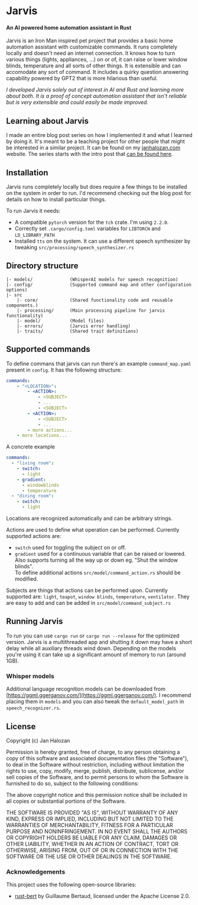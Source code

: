 # Jarvis
#### An AI powered home automation assistant in Rust

Jarvis is an Iron Man inspired pet project that provides a basic home automation assistant with customizable commands. It runs completely locally and doesn't need an internet connection. It knows how to turn various things (lights, appliances, ...) on or of, it can raise or lower window blinds, temperature and all sorts of other things. It is extensible and can accomodate any sort of command. It includes a quirky question answering capability powered by GPT2 that is more hilarious than useful.

_I developed Jarvis solely out of interest in AI and Rust and learning more about both. It is a proof of concept automation assistant that isn't reliable but is very extensible and could easily be made improved._

## Learning about Jarvis

I made an entire blog post series on how I implemented it and what I learned by doing it. It's meant to be a teaching project for other people that might be interested in a similar project. It can be found on my [janhalozan.com](https://janhalozan.com) website. The series starts with the intro post that [can be found here](https://janhalozan.com/2024/06/30/home-assistant-intro/).

## Installation

Jarvis runs completely locally but does require a few things to be installed on the system in order to run. I'd recommend checking out the blog post for details on how to install particular things.

To run Jarvis it needs:
- A compatible `pytorch` version for the `tch` crate. I'm using `2.2.0`.
- Correctly set `.cargo/config.toml` variables for `LIBTORCH` and `LD_LIBRARY_PATH`
- Installed `tts` on the system. It can use a different speech synthesizer by tweaking `src/processing/speech_synthesizer.rs`


## Directory structure
```
|- models/              (WhisperAI models for speech recognition)
|- config/              (Supported command map and other configuration options)
|- src
    |- core/            (Shared functionality code and reusable components.)
    |- processing/      (Main processing pipeline for jarvis functionality)
    |- model/           (Model files)
    |- errors/          (Jarvis error handling)
    |- traits/          (Shared trait definitions)
```

## Supported commands

To define commans that jarvis can run there's an example `command_map.yaml` present in `config`. It has the following structure:
```yaml
commands:
    - "<LOCATION>":
        - <ACTION>:
            - <SUBJECT>
            - ...
            - <SUBJECT>
        - <ACTION>:
            - <SUBJECT>
            - ...
        - more actions...
    - more locations...
```

A concrete example
```yaml
commands:
  - "living room":
    - switch:
      - light
    - gradient:
      - windowblinds
      - temperature
  - "dining room":
    - switch:
      - light
```

Locations are recognized automatically and can be arbitrary strings.  

Actions are used to define what operation can be performed. Currently supported actions are:
- `switch` used for toggling the subject on or off. 
- `gradient` used for a continuous variable that can be raised or lowered. Also supports turning all the way up or down eg. "Shut the window blinds".  
To define additional actions `src/model/command_action.rs` should be modified.

Subjects are things that actions can be performed upon. Currently supported are: `light`, `teapot`, `window blinds`, `temperature`, `ventilator`. They are easy to add and can be added in `src/model/command_subject.rs`

## Running Jarvis

To run you can use `cargo run` or `cargo run --release` for the optimized version.
Jarvis is a multithreaded app and shutting it down may have a short delay while all auxiliary threads wind down. Depending on the models you're using it can take up a significant amount of memory to run (around 1GB).

### Whisper models

Additional language recognition models can be downloaded from [https://ggml.ggerganov.com/](https://ggml.ggerganov.com/). I recommend placing them in `models` and you can also tweak the `default_model_path` in `speech_recognizer.rs`.

## License

Copyright (c) Jan Halozan

Permission is hereby granted, free of charge, to any person obtaining
a copy of this software and associated documentation files (the
"Software"), to deal in the Software without restriction, including
without limitation the rights to use, copy, modify, merge, publish,
distribute, sublicense, and/or sell copies of the Software, and to
permit persons to whom the Software is furnished to do so, subject to
the following conditions:

The above copyright notice and this permission notice shall be
included in all copies or substantial portions of the Software.

THE SOFTWARE IS PROVIDED "AS IS", WITHOUT WARRANTY OF ANY KIND,
EXPRESS OR IMPLIED, INCLUDING BUT NOT LIMITED TO THE WARRANTIES OF
MERCHANTABILITY, FITNESS FOR A PARTICULAR PURPOSE AND
NONINFRINGEMENT. IN NO EVENT SHALL THE AUTHORS OR COPYRIGHT HOLDERS BE
LIABLE FOR ANY CLAIM, DAMAGES OR OTHER LIABILITY, WHETHER IN AN ACTION
OF CONTRACT, TORT OR OTHERWISE, ARISING FROM, OUT OF OR IN CONNECTION
WITH THE SOFTWARE OR THE USE OR OTHER DEALINGS IN THE SOFTWARE.

### Acknowledgements

This project uses the following open-source libraries:

- [rust-bert](https://github.com/guillaume-be/rust-bert) by Guillaume Bertaud, licensed under the Apache License 2.0.
